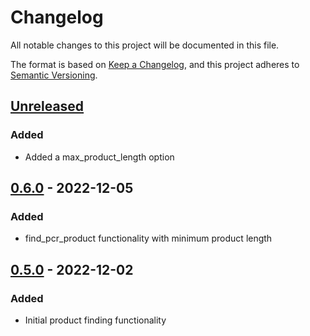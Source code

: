 # Changelog
All notable changes to this project will be documented in this file.

The format is based on [Keep a Changelog](https://keepachangelog.com/en/1.0.0/), and this project adheres to [Semantic Versioning](https://semver.org/spec/v2.0.0.html).

## [Unreleased]
### Added
- Added a max_product_length option

## [0.6.0] - 2022-12-05
### Added
- find_pcr_product functionality with minimum product length

## [0.5.0] - 2022-12-02
### Added
- Initial product finding functionality

[Unreleased]: https://github.com/pommevilla/ispcr/compare/0.6.0...master
[0.6.0]: https://github.com/pommevilla/ispcr/compare/0.5.0...0.6.0
[0.5.0]: https://github.com/pommevilla/ispcr/tree/0.5.0
